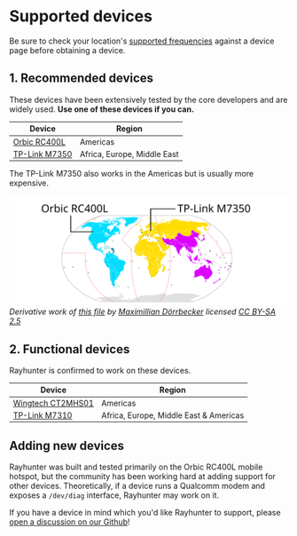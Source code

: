 # Supported devices

Be sure to check your location's [supported frequencies](https://www.frequencycheck.com/) against a device page before obtaining a device.

## 1. Recommended devices
These devices have been extensively tested by the core developers and are widely used. **Use one of these devices if you can.**

| Device | Region |
| ------ | ------ |
| [Orbic RC400L](./orbic.md) | Americas |
| [TP-Link M7350](./tplink-m7350.md) | Africa, Europe, Middle East |

The TP-Link M7350 also works in the Americas but is usually more expensive.

![device_regions](device_regions.svg)
_Derivative work of [this file](https://commons.wikimedia.org/wiki/File:International_Telecommunication_Union_regions_with_dividing_lines.svg) by [Maximillian Dörrbecker](https://de.wikipedia.org/wiki/User:Chumwa) licensed [CC BY-SA 2.5](https://creativecommons.org/licenses/by-sa/2.5)_

## 2. Functional devices
Rayhunter is confirmed to work on these devices.

| Device | Region |
| ------ | ------ |
| [Wingtech CT2MHS01](./wingtech-ct2mhs01.md) | Americas |
| [TP-Link M7310](./tplink-m7310.md) | Africa, Europe, Middle East & Americas |

## Adding new devices
Rayhunter was built and tested primarily on the Orbic RC400L mobile hotspot, but the community has been working hard at adding support for other devices. Theoretically, if a device runs a Qualcomm modem and exposes a `/dev/diag` interface, Rayhunter may work on it.

If you have a device in mind which you'd like Rayhunter to support, please [open a discussion on our Github](https://github.com/EFForg/rayhunter/discussions)!
